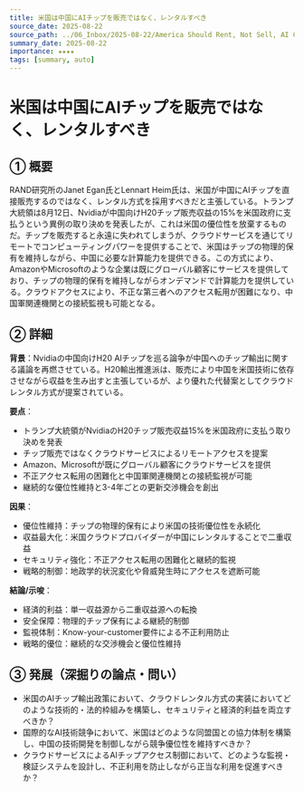 ```yaml
---
title: 米国は中国にAIチップを販売ではなく、レンタルすべき
source_date: 2025-08-22
source_path: ../06_Inbox/2025-08-22/America Should Rent, Not Sell, AI Chips to China.md
summary_date: 2025-08-22
importance: ★★★★
tags: [summary, auto]
---
```


# 米国は中国にAIチップを販売ではなく、レンタルすべき

## ① 概要

RAND研究所のJanet Egan氏とLennart Heim氏は、米国が中国にAIチップを直接販売するのではなく、レンタル方式を採用すべきだと主張している。トランプ大統領は8月12日、Nvidiaが中国向けH20チップ販売収益の15%を米国政府に支払うという異例の取り決めを発表したが、これは米国の優位性を放棄するものだ。チップを販売すると永遠に失われてしまうが、クラウドサービスを通じてリモートでコンピューティングパワーを提供することで、米国はチップの物理的保有を維持しながら、中国に必要な計算能力を提供できる。この方式により、AmazonやMicrosoftのような企業は既にグローバル顧客にサービスを提供しており、チップの物理的保有を維持しながらオンデマンドで計算能力を提供している。クラウドアクセスにより、不正な第三者へのアクセス転用が困難になり、中国軍関連機関との接続監視も可能となる。

## ② 詳細

**背景**：Nvidiaの中国向けH20 AIチップを巡る論争が中国へのチップ輸出に関する議論を再燃させている。H20輸出推進派は、販売により中国を米国技術に依存させながら収益を生み出すと主張しているが、より優れた代替案としてクラウドレンタル方式が提案されている。

**要点**：
- トランプ大統領がNvidiaのH20チップ販売収益15%を米国政府に支払う取り決めを発表
- チップ販売ではなくクラウドサービスによるリモートアクセスを提案
- Amazon、Microsoftが既にグローバル顧客にクラウドサービスを提供
- 不正アクセス転用の困難化と中国軍関連機関との接続監視が可能
- 継続的な優位性維持と3-4年ごとの更新交渉機会を創出

**因果**：
- 優位性維持：チップの物理的保有により米国の技術優位性を永続化
- 収益最大化：米国クラウドプロバイダーが中国にレンタルすることで二重収益
- セキュリティ強化：不正アクセス転用の困難化と継続的監視
- 戦略的制御：地政学的状況変化や脅威発生時にアクセスを遮断可能

**結論/示唆**：
- 経済的利益：単一収益源から二重収益源への転換
- 安全保障：物理的チップ保有による継続的制御
- 監視体制：Know-your-customer要件による不正利用防止
- 戦略的優位：継続的な交渉機会と優位性維持

## ③ 発展（深掘りの論点・問い）

- 米国のAIチップ輸出政策において、クラウドレンタル方式の実装においてどのような技術的・法的枠組みを構築し、セキュリティと経済的利益を両立すべきか？
- 国際的なAI技術競争において、米国はどのような同盟国との協力体制を構築し、中国の技術開発を制御しながら競争優位性を維持すべきか？
- クラウドサービスによるAIチップアクセス制御において、どのような監視・検証システムを設計し、不正利用を防止しながら正当な利用を促進すべきか？
